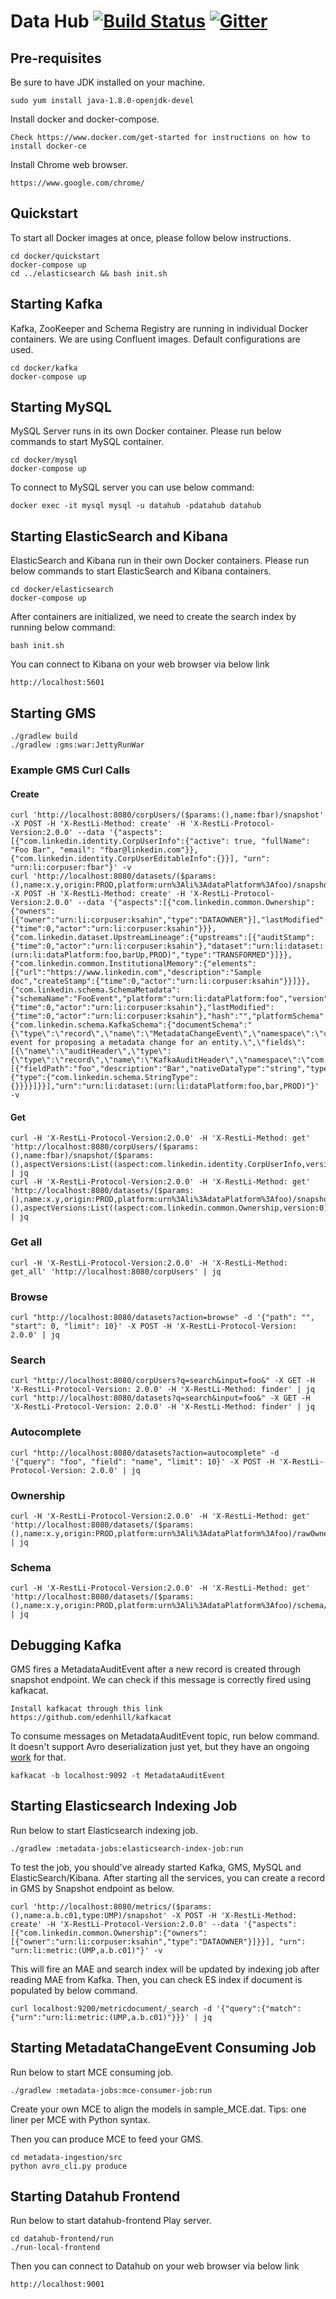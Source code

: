# Data Hub [![Build Status](https://travis-ci.org/linkedin/WhereHows.svg?branch=datahub)](https://travis-ci.org/linkedin/WhereHows) [![Gitter](https://img.shields.io/gitter/room/nwjs/nw.js.svg)](https://gitter.im/linkedin/datahub)

## Pre-requisites
Be sure to have JDK installed on your machine.

```
sudo yum install java-1.8.0-openjdk-devel
```

Install docker and docker-compose.
```
Check https://www.docker.com/get-started for instructions on how to install docker-ce
```

Install Chrome web browser.
```
https://www.google.com/chrome/
```

## Quickstart
To start all Docker images at once, please follow below instructions.

```
cd docker/quickstart
docker-compose up
cd ../elasticsearch && bash init.sh
```

## Starting Kafka
Kafka, ZooKeeper and Schema Registry are running in individual Docker containers.
We are using Confluent images. Default configurations are used.

```
cd docker/kafka
docker-compose up
```

## Starting MySQL
MySQL Server runs in its own Docker container. Please run below commands to start MySQL container.
```
cd docker/mysql
docker-compose up
```
To connect to MySQL server you can use below command:
```
docker exec -it mysql mysql -u datahub -pdatahub datahub
```

## Starting ElasticSearch and Kibana
ElasticSearch and Kibana run in their own Docker containers. Please run below commands to start ElasticSearch and Kibana containers.
```
cd docker/elasticsearch
docker-compose up
```
After containers are initialized, we need to create the search index by running below command:
```
bash init.sh
```
You can connect to Kibana on your web browser via below link
```
http://localhost:5601
```

## Starting GMS

```
./gradlew build
./gradlew :gms:war:JettyRunWar
```

### Example GMS Curl Calls

#### Create
```
curl 'http://localhost:8080/corpUsers/($params:(),name:fbar)/snapshot' -X POST -H 'X-RestLi-Method: create' -H 'X-RestLi-Protocol-Version:2.0.0' --data '{"aspects": [{"com.linkedin.identity.CorpUserInfo":{"active": true, "fullName": "Foo Bar", "email": "fbar@linkedin.com"}}, {"com.linkedin.identity.CorpUserEditableInfo":{}}], "urn": "urn:li:corpuser:fbar"}' -v
curl 'http://localhost:8080/datasets/($params:(),name:x.y,origin:PROD,platform:urn%3Ali%3AdataPlatform%3Afoo)/snapshot' -X POST -H 'X-RestLi-Method: create' -H 'X-RestLi-Protocol-Version:2.0.0' --data '{"aspects":[{"com.linkedin.common.Ownership":{"owners":[{"owner":"urn:li:corpuser:ksahin","type":"DATAOWNER"}],"lastModified":{"time":0,"actor":"urn:li:corpuser:ksahin"}}},{"com.linkedin.dataset.UpstreamLineage":{"upstreams":[{"auditStamp":{"time":0,"actor":"urn:li:corpuser:ksahin"},"dataset":"urn:li:dataset:(urn:li:dataPlatform:foo,barUp,PROD)","type":"TRANSFORMED"}]}},{"com.linkedin.common.InstitutionalMemory":{"elements":[{"url":"https://www.linkedin.com","description":"Sample doc","createStamp":{"time":0,"actor":"urn:li:corpuser:ksahin"}}]}},{"com.linkedin.schema.SchemaMetadata":{"schemaName":"FooEvent","platform":"urn:li:dataPlatform:foo","version":0,"created":{"time":0,"actor":"urn:li:corpuser:ksahin"},"lastModified":{"time":0,"actor":"urn:li:corpuser:ksahin"},"hash":"","platformSchema":{"com.linkedin.schema.KafkaSchema":{"documentSchema":"{\"type\":\"record\",\"name\":\"MetadataChangeEvent\",\"namespace\":\"com.linkedin.mxe\",\"doc\":\"Kafka event for proposing a metadata change for an entity.\",\"fields\":[{\"name\":\"auditHeader\",\"type\":{\"type\":\"record\",\"name\":\"KafkaAuditHeader\",\"namespace\":\"com.linkedin.avro2pegasus.events\",\"doc\":\"Header\"}}]}"}},"fields":[{"fieldPath":"foo","description":"Bar","nativeDataType":"string","type":{"type":{"com.linkedin.schema.StringType":{}}}}]}}],"urn":"urn:li:dataset:(urn:li:dataPlatform:foo,bar,PROD)"}' -v
```

#### Get
```
curl -H 'X-RestLi-Protocol-Version:2.0.0' -H 'X-RestLi-Method: get' 'http://localhost:8080/corpUsers/($params:(),name:fbar)/snapshot/($params:(),aspectVersions:List((aspect:com.linkedin.identity.CorpUserInfo,version:0)))' | jq
curl -H 'X-RestLi-Protocol-Version:2.0.0' -H 'X-RestLi-Method: get' 'http://localhost:8080/datasets/($params:(),name:x.y,origin:PROD,platform:urn%3Ali%3AdataPlatform%3Afoo)/snapshot/($params:(),aspectVersions:List((aspect:com.linkedin.common.Ownership,version:0)))' | jq
```

### Get all
```
curl -H 'X-RestLi-Protocol-Version:2.0.0' -H 'X-RestLi-Method: get_all' 'http://localhost:8080/corpUsers' | jq
```

### Browse

```
curl "http://localhost:8080/datasets?action=browse" -d '{"path": "", "start": 0, "limit": 10}' -X POST -H 'X-RestLi-Protocol-Version: 2.0.0' | jq
```

### Search

```
curl "http://localhost:8080/corpUsers?q=search&input=foo&" -X GET -H 'X-RestLi-Protocol-Version: 2.0.0' -H 'X-RestLi-Method: finder' | jq
curl "http://localhost:8080/datasets?q=search&input=foo&" -X GET -H 'X-RestLi-Protocol-Version: 2.0.0' -H 'X-RestLi-Method: finder' | jq
```

### Autocomplete

```
curl "http://localhost:8080/datasets?action=autocomplete" -d '{"query": "foo", "field": "name", "limit": 10}' -X POST -H 'X-RestLi-Protocol-Version: 2.0.0' | jq
```

### Ownership

```
curl -H 'X-RestLi-Protocol-Version:2.0.0' -H 'X-RestLi-Method: get' 'http://localhost:8080/datasets/($params:(),name:x.y,origin:PROD,platform:urn%3Ali%3AdataPlatform%3Afoo)/rawOwnership/0' | jq
```

### Schema

```
curl -H 'X-RestLi-Protocol-Version:2.0.0' -H 'X-RestLi-Method: get' 'http://localhost:8080/datasets/($params:(),name:x.y,origin:PROD,platform:urn%3Ali%3AdataPlatform%3Afoo)/schema/0' | jq
```

## Debugging Kafka
GMS fires a MetadataAuditEvent after a new record is created through snapshot endpoint. We can check if this message is correctly fired using kafkacat.
```
Install kafkacat through this link https://github.com/edenhill/kafkacat
```
To consume messages on MetadataAuditEvent topic, run below command. It doesn't support Avro deserialization just yet, but they have an ongoing [work](https://github.com/edenhill/kafkacat/pull/151) for that.
```
kafkacat -b localhost:9092 -t MetadataAuditEvent
```

## Starting Elasticsearch Indexing Job
Run below to start Elasticsearch indexing job.
```
./gradlew :metadata-jobs:elasticsearch-index-job:run
```
To test the job, you should've already started Kafka, GMS, MySQL and ElasticSearch/Kibana.
After starting all the services, you can create a record in GMS by Snapshot endpoint as below.
```
curl 'http://localhost:8080/metrics/($params:(),name:a.b.c01,type:UMP)/snapshot' -X POST -H 'X-RestLi-Method: create' -H 'X-RestLi-Protocol-Version:2.0.0' --data '{"aspects": [{"com.linkedin.common.Ownership":{"owners":[{"owner":"urn:li:corpuser:ksahin","type":"DATAOWNER"}]}}], "urn": "urn:li:metric:(UMP,a.b.c01)"}' -v
```
This will fire an MAE and search index will be updated by indexing job after reading MAE from Kafka.
Then, you can check ES index if document is populated by below command.
```
curl localhost:9200/metricdocument/_search -d '{"query":{"match":{"urn":"urn:li:metric:(UMP,a.b.c01)"}}}' | jq
```

## Starting MetadataChangeEvent Consuming Job
Run below to start MCE consuming job.
```
./gradlew :metadata-jobs:mce-consumer-job:run
```
Create your own MCE to align the models in sample_MCE.dat.
Tips: one liner per MCE with Python syntax.

Then you can produce MCE to feed your GMS.
```
cd metadata-ingestion/src
python avro_cli.py produce
```

## Starting Datahub Frontend
Run below to start datahub-frontend Play server.
```
cd datahub-frontend/run
./run-local-frontend
```
Then you can connect to Datahub on your web browser via below link
```
http://localhost:9001
```
